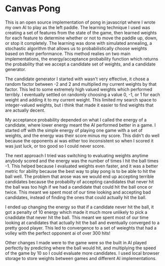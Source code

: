 Canvas Pong
===========

This is an open source implementation of pong in javascript where I wrote my own AI to play as the left paddle. The learning technique I used was creating a set of features from the state of the game, then learned weights for each feature to determine whether or not to move the paddle up, down, or stop it completely. The learning was done with simulated annealing, a stochastic algorithm that allows us to probabilistically choose weights based on their performance. This method realies on two main implementations, the energy/acceptance probability function which returns the probability that we accept a candidate set of weights, and a candidate generator. 

The candidate generator I started with wasn't very effective, it chose a random factor between -2 and 2 and multiplied my current weights by that factor. This led to some extremely high valued weights which performed terribly. I eventually settled on randomly choosing a value 0, -1, or 1 for each weight and adding it to my current weight. This limited my search space to integer-valued weights, but i think that made it easier to find weights that are actually decent.

My acceptance probability depended on what I called the energy of a candidate, where lower energy meant the AI performed better in a game. I started off with the simple energy of playing one game with a set of weights, and the energy was their score minus my score. This didn't do well because the opponents ai was either too inconsistent so when I scored it was just luck, or too good so I could never score. 

The next approach I tried was switching to evaluating weights anytime anybody scored and the energy was the number of times I hit the ball times -1. This helped because I evaluated weights even faster, and it was a better metric for ability because the best way to play pong is to be able to hit the ball well. The problem that arose was we would end up accepting terrible candidates because the probabilty of accepting candidates that never hit the ball was too high if we had a candidate that could hit the ball once or twice. This meant we spent most of our time looking and accepting bad candidates, instead of finding the ones that could actually hit the ball.

I ended up changing the energy so that if a candidate never hit the ball, it got a penalty of 10 energy which made it much more unlikely to pick a cnadidate that never hit the ball. This meant we spent most of our time looking at candidates that actually hit the ball and eventually converged to a pretty good player. This led to convergence to a set of weieghts that had a volley with the perfect opponent ai of over 300 hits! 

Other changes I made were to the game were so the built in AI played perfectly by predicting where the ball would hit, and multiplying the speed of the game by 10 so I could evaluate more candidates. I used local browser storage to store weights between games and different AI implementations. 


